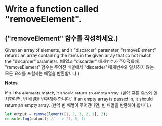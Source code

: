 # Write a function called "removeElement".
## ("removeElement" 함수를 작성하세요.)

Given an array of elements, and a "discarder" parameter, "removeElement" returns an array containing the items in the given array that do not match the "discarder" parameter.
(배열과 "discarder" 매개변수가 주어졌을때, "removeElement" 함수는 주어진 배열에서 "discarder" 매개변수와 일치하지 않는 모든 요소를 포함하는 배열을 반환합니다.)

**Notes:**

If all the elements match, it should return an empty array.
(만약 모든 요소와 일치한다면, 빈 배열을 반환해야 합니다.)
If an empty array is passed in, it should return an empty array.
(만약 빈 배열이 주어진다면, 빈 배열을 반환해야 합니다.)

```js
let output = removeElement([1, 2, 3, 2, 1], 2);
console.log(output); // --> [1, 3, 1]
```
